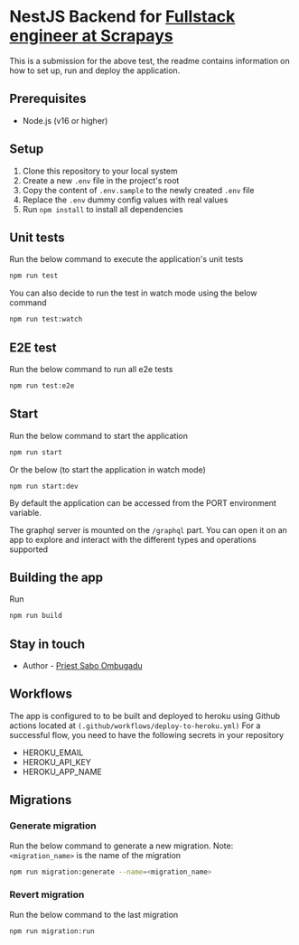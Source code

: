 # NestJS Backend for [Fullstack engineer at Scrapays](https://marbled-antimatter-7d4.notion.site/Full-Stack-Engineering-Test-9a1c56b16fb84fb6852997dca6211d91)

This is a submission for the above test, the readme contains information on how to set up, run and deploy the application.

## Prerequisites

- Node.js (v16 or higher)

## Setup

1. Clone this repository to your local system
2. Create a new `.env` file in the project's root
3. Copy the content of `.env.sample` to the newly created `.env` file
4. Replace the `.env` dummy config values with real values
5. Run `npm install` to install all dependencies

## Unit tests

Run the below command to execute the application's unit tests

```bash
npm run test
```

You can also decide to run the test in watch mode using the below command

```bash
npm run test:watch
```

## E2E test

Run the below command to run all e2e tests

```bash
npm run test:e2e
```

## Start

Run the below command to start the application

```bash
npm run start
```

Or the below (to start the application in watch mode)

```
npm run start:dev
```

By default the application can be accessed from the PORT environment variable.

The graphql server is mounted on the `/graphql` part. You can open it on an app to explore and interact with the different types and operations supported

## Building the app

Run

```bash
npm run build
```

## Stay in touch

- Author - [Priest Sabo Ombugadu](https://www.linkedin.com/in/sabopriest/)

## Workflows

The app is configured to to be built and deployed to heroku using Github actions located at `(.github/workflows/deploy-to-heroku.yml)`
For a successful flow, you need to have the following secrets in your repository

- HEROKU_EMAIL
- HEROKU_API_KEY
- HEROKU_APP_NAME

## Migrations

### Generate migration

Run the below command to generate a new migration. Note: `<migration_name>` is the name of the migration

```bash
npm run migration:generate --name=<migration_name>
```

### Revert migration

Run the below command to the last migration

```bash
npm run migration:run
```
